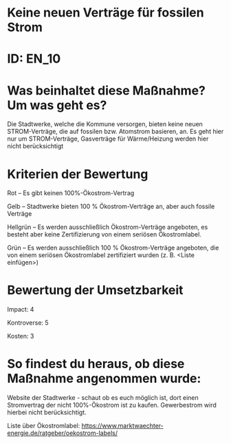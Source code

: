 # Keine neuen Verträge für fossilen Strom
# ID: EN_10
# Was beinhaltet diese Maßnahme? Um was geht es?

Die Stadtwerke, welche die Kommune versorgen, bieten keine neuen STROM-Verträge, die auf fossilen bzw. Atomstrom basieren, an. Es geht hier nur um STROM-Verträge, Gasverträge für Wärme/Heizung werden hier nicht berücksichtigt

# Kriterien der Bewertung

Rot – Es gibt keinen 100%-Ökostrom-Vertrag    

Gelb – Stadtwerke bieten 100 % Ökostrom-Verträge an, aber auch fossile Verträge    

Hellgrün – Es werden ausschließlich Ökostrom-Verträge angeboten, es besteht aber keine Zertifizierung von einem seriösen Ökostromlabel.    

Grün – Es werden ausschließlich 100 % Ökostrom-Verträge angeboten, die von einem seriösen Ökostromlabel zertifiziert wurden (z. B. <Liste einfügen>)

# Bewertung der Umsetzbarkeit

Impact: 4

Kontroverse: 5

Kosten: 3

# So findest du heraus, ob diese Maßnahme angenommen wurde:
Website der Stadtwerke - schaut ob es euch möglich ist, dort einen Stromvertrag der nicht 100%-Ökostrom ist zu kaufen. Gewerbestrom wird hierbei nicht berücksichtigt.

Liste über Ökostromlabel: https://www.marktwaechter-energie.de/ratgeber/oekostrom-labels/
